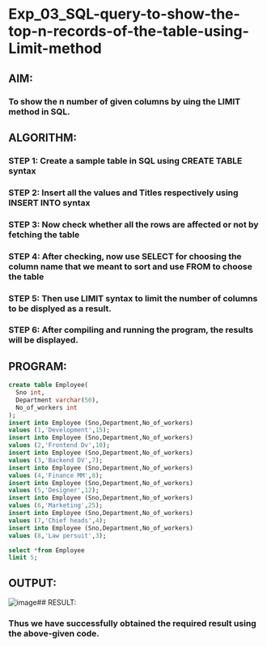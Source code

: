 # Exp_03_SQL-query-to-show-the-top-n-records-of-the-table-using-Limit-method
## AIM:
### To show the n number of given columns by uing the LIMIT method in SQL.
## ALGORITHM:
### STEP 1: Create a sample table in SQL using CREATE TABLE syntax
### STEP 2: Insert all the values and Titles respectively using INSERT INTO syntax
### STEP 3: Now check whether all the rows are affected or not by fetching the table
### STEP 4: After checking, now use SELECT for choosing the column name that we meant to sort and use FROM to choose the table
### STEP 5: Then use LIMIT syntax to limit the number of columns to be displyed as a result.
### STEP 6: After compiling and running the program, the results will be displayed.
## PROGRAM:
```sql
create table Employee(
  Sno int,
  Department varchar(50),
  No_of_workers int
);
insert into Employee (Sno,Department,No_of_workers)
values (1,'Development',15);
insert into Employee (Sno,Department,No_of_workers)
values (2,'Frontend Dv',10);
insert into Employee (Sno,Department,No_of_workers)
values (3,'Backend DV',7);
insert into Employee (Sno,Department,No_of_workers)
values (4,'Finance MM',8);
insert into Employee (Sno,Department,No_of_workers)
values (5,'Designer',12);
insert into Employee (Sno,Department,No_of_workers)
values (6,'Marketing',25);
insert into Employee (Sno,Department,No_of_workers)
values (7,'Chief heads',4);
insert into Employee (Sno,Department,No_of_workers)
values (8,'Law persuit',3);

select *from Employee
limit 5;
```

## OUTPUT:
![image](https://github.com/VaishnaviMariappan/EXP03_SQL/assets/94169913/58e4ce02-5971-495a-8a9c-98c0e7207e76)## RESULT:
### Thus we have successfully obtained the required result using the above-given code.
